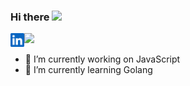 ### Hi there <img src="https://media.giphy.com/media/hvRJCLFzcasrR4ia7z/giphy.gif" width="25px">

<a href="https://www.linkedin.com/in/mir-nawaz-82901032">
<img align="left" alt="Mir's LinkedIN" width="22px" src="assets/linkedin.svg" />
</a>

![](https://visitor-badge.glitch.me/badge?page_id=mir-nawaz.mir-nawaz)


- 🔭 I’m currently working on JavaScript
- 🌱 I’m currently learning Golang

 
